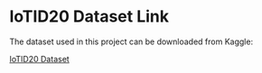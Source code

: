 # IoTID20 Dataset Link

The dataset used in this project can be downloaded from Kaggle:

[IoTID20 Dataset](https://www.kaggle.com/datasets/rohulaminlabid/iot-id20)
